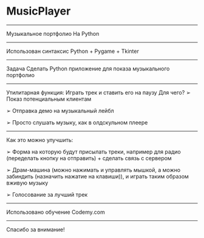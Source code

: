 # MusicPlayer

----------------------

Музыкальное портфолио На Python

----------------------

Использован синтаксис Python + Pygame + Tkinter

----------------------

Задача
Сделать Python приложение для показа музыкального портфолио

----------------------

Утилитарная функция: 
Играть трек и ставить его на паузу
Для чего?
➢ Показ потенциальным клиентам

➢ Отправка демо на музыкальный лейбл

➢ Просто слушать музыку, как в олдскульном плеере

----------------------

Как это можно улучшить:

➢ Форма на которую будут присылать треки, например для радио (переделать кнопку на отправить) + сделать связь с сервером

➢ Драм-машина (можно нажимать и управлять мышкой, а можно забиндить (назначить нажатие на клавиши)), и играть таким образом вживую музыку

➢ Голосование за лучший трек

----------------------

Использовано обучение Codemy.com

----------------------

Спасибо за внимание!
